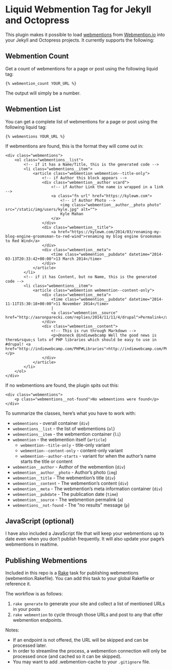 # Liquid Webmention Tag for Jekyll and Octopress

This plugin makes it possible to load [webmentions](http://indiewebcamp.com/webmention) from [Webmention.io](http://webmention.io) into your Jekyll and Octopress projects. It currently supports the following:

## Webmention Count

Get a count of webmentions for a page or post using the following liquid tag:

	{% webmention_count YOUR_URL %}
	
The output will simply be a number.

## Webmention List

You can get a complete list of webmentions for a page or post using the following liquid tag:

	{% webmentions YOUR_URL %}

If webmentions are found, this is the format they will come out in:

	<div class="webmentions">
		<ol class="webmentions__list">
			<!-- if it has a Name/Title, this is the generated code -->
			<li class="webmentions__item">
				<article class="webmention webmention--title-only">
					<!-- if Author this block appears -->
					<div class="webmention__author vcard">
						<!-- if Author Link the name is wrapped in a link -->
						<a class="fn url" href="https://kylewm.com">
							<!-- if Author Photo -->
							<img class="webmention__author__photo photo" src="/static/img/users/kyle.jpg" alt="">
							Kyle Mahan
						</a>
					</div>
					<div class="webmention__title">
						<a href="https://kylewm.com/2014/03/renaming-my-blog-engine-groomsman-to-red-wind">renaming my blog engine Groomsman to Red Wind</a>
					</div>
					<div class="webmention__meta">
						<time class="webmention__pubdate" datetime="2014-03-13T20:33:42+00:00">13 March 2014</time>
					</div>
				</article>
			</li>
			<!-- if it has Content, but no Name, this is the generated code -->
			<li class="webmentions__item">
				<article class="webmention webmention--content-only">
					<div class="webmention__meta">
						<time class="webmention__pubdate" datetime="2014-11-11T15:30:18+00:00">11 November 2014</time>
						|
						<a class="webmention__source" href="http://aaronparecki.com/replies/2014/11/11/4/drupal">Permalink</a>
					</div>
					<div class="webmention__content">
						<!-- This is run through Markdown -->
						<p>@noneck @indiewebcamp Well the good news is there&rsquo;s lots of PHP libraries which should be easy to use in #drupal! <a href="http://indiewebcamp.com/PHP#Libraries">http://indiewebcamp.com/PHP#Libraries</a></p>
					</div>
				</article>
			</li>
		</ol>
	</div>

If no webmentions are found, the plugin spits out this:

	<div class="webmentions">
		<p class="webmentions__not-found">No webmentions were found</p>
	</div>
	
To summarize the classes, here’s what you have to work with:

* `webmentions` - overall container (`div`)
* `webmentions__list` - the list of webmentions (`ol`)
* `webmentions__item` - the webmention container (`li`)
* `webmention` - the webmention itself (`article`)
	* `webmention--title-only` - title-only variant
	* `webmention--content-only` - content-only variant
	* `webmention--author-starts` - variant for when the author’s name starts the title or content
* `webmention__author` - Author of the webmention (`div`)
* `webmention__author__photo` - Author’s photo (`img`)
* `webmention__title` - The webmention’s title (`div`)
* `webmention__content` - The webmention’s content (`div`)
* `webmention__meta` - The webmention’s meta information container (`div`)
* `webmention__pubdate` - The publication date (`time`)
* `webmention__source` - The webmention permalink (`a`)
* `webmentions__not-found` - The "no results" message (`p`)

## JavaScript (optional)

I have also included a JavaScript file that will keep your webmentions up to date even when you don’t publish frequently. It will also update your page’s webmentions in realtime.

## Publishing Webmentions

Included in this repo is a [Rake](https://github.com/ruby/rake) task for publishing webmentions (webmention.Rakefile). You can add this task to your global Rakefile or reference it.

The workflow is as follows:

1. `rake generate` to generate your site and collect a list of mentioned URLs in your posts
2. `rake webmention` to cycle through those URLs and post to any that offer webmention endpoints.

Notes:

 * If an endpoint is not offered, the URL will be skipped and can be processed later.
 * In order to streamline the process, a webmention connection will only be processed once (and cached so it can be skipped).
 * You may want to add .webmention-cache to your `.gitignore` file.